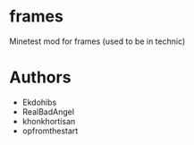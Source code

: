 # frames
Minetest mod for frames (used to be in technic)

# Authors
* Ekdohibs
* RealBadAngel
* khonkhortisan
* opfromthestart
